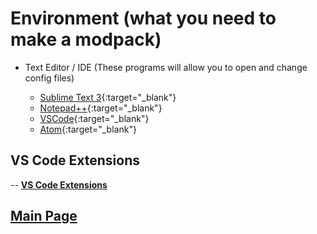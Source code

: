 # Environment (what you need to make a modpack)

- Text Editor / IDE (These programs will allow you to open and change config files)

  - [Sublime Text 3](https://www.sublimetext.com/3){:target="\_blank"}
  - [Notepad++](https://notepad-plus-plus.org/){:target="\_blank"}
  - [VSCode](https://code.visualstudio.com/){:target="\_blank"}
  - [Atom](https://atom.io/){:target="\_blank"}


## VS Code Extensions
-- [**VS Code Extensions**](/vs-code-extensions)


## [**Main Page**](/modpack-dev)
